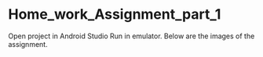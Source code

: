 # Home_work_Assignment_part_1
Open project in Android Studio
Run in emulator.
Below are the images of the assignment.

